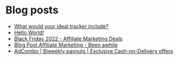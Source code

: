 # Blog posts
<!-- BLOG-POST-LIST:START -->
- [What would your ideal tracker include?](https://afflift.com/f/threads/what-would-your-ideal-tracker-include.9928/)
- [Hello World!](https://afflift.com/f/threads/hello-world.9985/)
- [Black Friday 2022 - Affiliate Marketing Deals](https://afflift.com/f/threads/black-friday-2022-affiliate-marketing-deals.9962/)
- [Blog Post Affiliate Marketing - Been awhile](https://afflift.com/f/threads/blog-post-affiliate-marketing-been-awhile.9975/)
- [AdCombo | Biweekly payouts | Exclusive Cash-on-Delivery offers](https://afflift.com/f/threads/adcombo-biweekly-payouts-exclusive-cash-on-delivery-offers.3509/)
<!-- BLOG-POST-LIST:END -->
